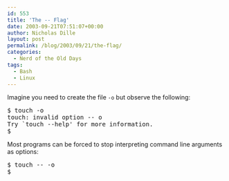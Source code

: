 ```yaml
---
id: 553
title: 'The -- Flag'
date: 2003-09-21T07:51:07+00:00
author: Nicholas Dille
layout: post
permalink: /blog/2003/09/21/the-flag/
categories:
  - Nerd of the Old Days
tags:
  - Bash
  - Linux
---
```

Imagine you need to create the file <code class="command">-o</code> but observe the following:

<!--more-->

<pre class="listing">$ touch -o
touch: invalid option -- o
Try `touch --help' for more information.
$ _</pre>

Most programs can be forced to stop interpreting command line arguments as options:

<pre class="listing">$ touch -- -o
$ _</pre>
